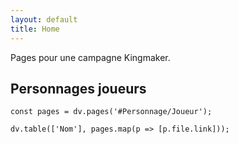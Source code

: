 ```yaml
---
layout: default
title: Home
---
```

Pages pour une campagne Kingmaker.
## Personnages joueurs
```dataviewjs
const pages = dv.pages('#Personnage/Joueur');

dv.table(['Nom'], pages.map(p => [p.file.link]));
```

